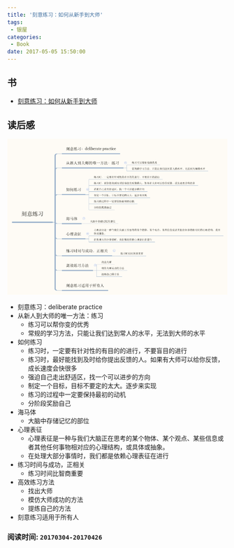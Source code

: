 ```yaml
---
title: '刻意练习：如何从新手到大师'
tags:
 - 银屋
categories:
 - Book
date: 2017-05-05 15:50:00
---
```

## 书

- [刻意练习：如何从新手到大师](https://www.amazon.cn/%E5%88%BB%E6%84%8F%E7%BB%83%E4%B9%A0-%E5%A6%82%E4%BD%95%E4%BB%8E%E6%96%B0%E6%89%8B%E5%88%B0%E5%A4%A7%E5%B8%88-%E5%AE%89%E5%BE%B7%E6%96%AF-%E8%89%BE%E5%88%A9%E5%85%8B%E6%A3%AE/dp/B01MDQ7RAX/ref=tmm_pap_swatch_0?_encoding=UTF8&qid=1493970802&sr=8-1)

## 读后感

![刻意练习](/img/book/%E5%88%BB%E6%84%8F%E7%BB%83%E4%B9%A0.png)

<!--more-->

- 刻意练习：deliberate practice
- 从新人到大师的唯一方法：练习
  - 练习可以帮你变的优秀
  - 常规的学习方法，只能让我们达到常人的水平，无法到大师的水平
- 如何练习
	- 练习时，一定要有针对性的有目的的进行，不要盲目的进行
	- 练习时，最好能找到及时给你提出反馈的人。如果有大师可以给你反馈，成长速度会快很多
	- 强迫自己走出舒适区，找一个可以进步的方向
	- 制定一个目标，目标不要定的太大。逐步来实现
	- 练习的过程中一定要保持最初的动机
	- 分阶段奖励自己
- 海马体
	- 大脑中存储记忆的部位
- 心理表征
	- 心理表征是一种与我们大脑正在思考的某个物体、某个观点、某些信息或者其他任何事物相对应的心理结构，或具体或抽象。
	- 在处理大部分事情时，我们都是依赖心理表征在进行
- 练习时间与成功，正相关
	- 练习时间比智商重要
- 高效练习方法
	- 找出大师
	- 模仿大师成功的方法
	- 提练自己的方法
- 刻意练习适用于所有人

### 阅读时间: `20170304-20170426`
